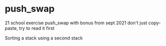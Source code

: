 # push_swap

21 school exercise push_swap with bonus from sept 2021 don't just copy-paste, try to read it first

Sorting a stack using a second stack

